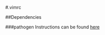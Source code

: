 #.vimrc

##Dependencies

###pathogen
Instructions can be found [here](https://github.com/tpope/vim-pathogen)

